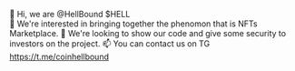 👋 Hi, we are @HellBound $HELL <br/>
👀 We're interested in bringing together the phenomon that is NFTs Marketplace.
💞️ We're looking to show our code and give some security to investors on the project.
📫 You can contact us on TG https://t.me/coinhellbound
